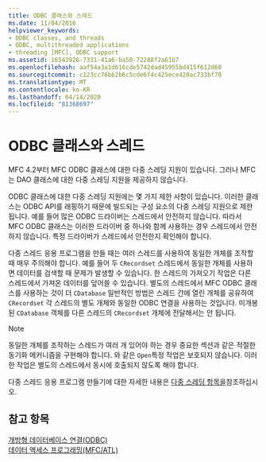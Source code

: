 ```yaml
---
title: ODBC 클래스와 스레드
ms.date: 11/04/2016
helpviewer_keywords:
- ODBC classes, and threads
- ODBC, multithreaded applications
- threading [MFC], ODBC support
ms.assetid: 16543926-7331-41a6-ba50-72288f2a61b7
ms.openlocfilehash: aaf54a3a1d616cde5742dad45955bd415f612d60
ms.sourcegitcommit: c123cc76bb2b6c5cde6f4c425ece420ac733bf70
ms.translationtype: MT
ms.contentlocale: ko-KR
ms.lasthandoff: 04/14/2020
ms.locfileid: "81368697"
---
```

# <a name="odbc-classes-and-threads"></a>ODBC 클래스와 스레드

MFC 4.2부터 MFC ODBC 클래스에 대한 다중 스레딩 지원이 있습니다. 그러나 MFC는 DAO 클래스에 대한 다중 스레딩 지원을 제공하지 않습니다.

ODBC 클래스에 대한 다중 스레딩 지원에는 몇 가지 제한 사항이 있습니다. 이러한 클래스는 ODBC API를 래핑하기 때문에 빌드되는 구성 요소의 다중 스레딩 지원으로 제한됩니다. 예를 들어 많은 ODBC 드라이버는 스레드에서 안전하지 않습니다. 따라서 MFC ODBC 클래스는 이러한 드라이버 중 하나와 함께 사용하는 경우 스레드에서 안전하지 않습니다. 특정 드라이버가 스레드에서 안전한지 확인해야 합니다.

다중 스레드 응용 프로그램을 만들 때는 여러 스레드를 사용하여 동일한 개체를 조작할 때 매우 주의해야 합니다. 예를 들어 두 `CRecordset` 스레드에서 동일한 개체를 사용하면 데이터를 검색할 때 문제가 발생할 수 있습니다. 한 스레드의 가져오기 작업은 다른 스레드에서 가져온 데이터를 덮어쓸 수 있습니다. 별도의 스레드에서 MFC ODBC 클래스를 사용하는 것이 더 `CDatabase` 일반적인 방법은 스레드 간에 열린 개체를 공유하여 `CRecordset` 각 스레드의 별도 개체와 동일한 ODBC 연결을 사용하는 것입니다. 미개봉된 `CDatabase` 객체를 다른 스레드의 `CRecordset` 개체에 전달해서는 안 됩니다.

> [!NOTE]
> 동일한 개체를 조작하는 스레드가 여러 개 있어야 하는 경우 중요한 섹션과 같은 적절한 동기화 메커니즘을 구현해야 합니다. 와 같은 `Open`특정 작업은 보호되지 않습니다. 이러한 작업은 별도의 스레드에서 동시에 호출되지 않도록 해야 합니다.

다중 스레드 응용 프로그램 만들기에 대한 자세한 내용은 [다중 스레딩 항목을](../../parallel/multithreading-support-for-older-code-visual-cpp.md)참조하십시오.

## <a name="see-also"></a>참고 항목

[개방형 데이터베이스 연결(ODBC)](../../data/odbc/open-database-connectivity-odbc.md)<br/>
[데이터 액세스 프로그래밍(MFC/ATL)](../../data/data-access-programming-mfc-atl.md)
